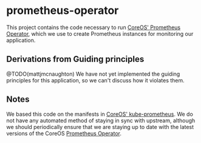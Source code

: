 # prometheus-operator

This project contains the code necessary to run [CoreOS' Prometheus
Operator](https://github.com/coreos/prometheus-operator), which we use to create
Prometheus instances for monitoring our application.

## Derivations from Guiding principles

@TODO(mattjmcnaughton) We have not yet implemented the guiding principles for
this application, so we can't discuss how it violates them.

## Notes

We based this code on the manifests in [CoreOS'
kube-prometheus](https://github.com/coreos/prometheus-operator/tree/master/contrib/kube-prometheus/manifests).
We do not have any automated method of staying in sync with upstream, although
we should periodically ensure that we are staying up to date with the latest
versions of the CoreOS [Prometheus
Operator](https://github.com/coreos/prometheus-operator).
